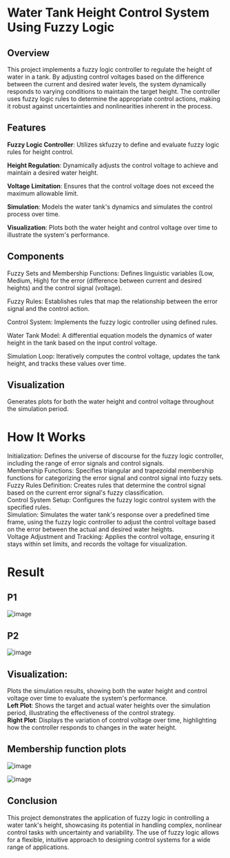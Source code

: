 # Water Tank Height Control System Using Fuzzy Logic

## Overview

This project implements a fuzzy logic controller to regulate the height of water in a tank. 
By adjusting control voltages based on the difference between the current and desired water levels, the system dynamically responds 
to varying conditions to maintain the target height. The controller uses fuzzy logic rules to determine the appropriate control actions, 
making it robust against uncertainties and nonlinearities inherent in the process.

## Features

**Fuzzy Logic Controller**: Utilizes skfuzzy to define and evaluate fuzzy logic rules for height control.

**Height Regulation**: Dynamically adjusts the control voltage to achieve and maintain a desired water height.

**Voltage Limitation**: Ensures that the control voltage does not exceed the maximum allowable limit.

**Simulation**: Models the water tank's dynamics and simulates the control process over time.

**Visualization**: Plots both the water height and control voltage over time to illustrate the system's performance.

## Components

Fuzzy Sets and Membership Functions: Defines linguistic variables (Low, Medium, High) for the error (difference between current and desired heights) and the control signal (voltage).<br>

Fuzzy Rules: Establishes rules that map the relationship between the error signal and the control action.<br>

Control System: Implements the fuzzy logic controller using defined rules.<br>

Water Tank Model: A differential equation models the dynamics of water height in the tank based on the input control voltage.<br>

Simulation Loop: Iteratively computes the control voltage, updates the tank height, and tracks these values over time.<br>

## Visualization
Generates plots for both the water height and control voltage throughout the simulation period.

# How It Works

Initialization: Defines the universe of discourse for the fuzzy logic controller, including the range of error signals and control signals.<br>
Membership Functions: Specifies triangular and trapezoidal membership functions for categorizing the error signal and control signal into fuzzy sets.<br>
Fuzzy Rules Definition: Creates rules that determine the control signal based on the current error signal's fuzzy classification.<br>
Control System Setup: Configures the fuzzy logic control system with the specified rules.<br>
Simulation: Simulates the water tank's response over a predefined time frame, using the fuzzy logic controller to adjust the control voltage based on the error between the actual and desired water heights.<br>
Voltage Adjustment and Tracking: Applies the control voltage, ensuring it stays within set limits, and records the voltage for visualization.<br>

# Result
## P1

![image](https://github.com/Wickman94/SYS5160-Assignment-2/assets/158237302/dc52813c-5997-4a45-bf3e-7bfd52a3e570)


## P2

![image](https://github.com/Wickman94/SYS5160-Assignment-2/assets/158237302/3bb56c5c-f709-4d29-9bc3-2e300132218a)



## Visualization:
Plots the simulation results, showing both the water height and control voltage over time to evaluate the system's performance.<br>
**Left Plot**: Shows the target and actual water heights over the simulation period, illustrating the effectiveness of the control strategy.<br>
**Right Plot**: Displays the variation of control voltage over time, highlighting how the controller responds to changes in the water height.<br>

## Membership function plots
![image](https://github.com/Wickman94/SYS5160-Assignment-2/assets/158237302/f198563d-15ba-475e-987a-9f5db29a8add)

![image](https://github.com/Wickman94/SYS5160-Assignment-2/assets/158237302/49cfc27b-9e0d-4a99-9a3f-6251a3a584ba)

## Conclusion
This project demonstrates the application of fuzzy logic in controlling a water tank's height, showcasing its potential in handling complex, nonlinear control tasks with uncertainty and variability. The use of fuzzy logic allows for a flexible, intuitive approach to designing control systems for a wide range of applications.
